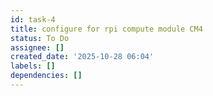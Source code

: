 ```yaml
---
id: task-4
title: configure for rpi compute module CM4
status: To Do
assignee: []
created_date: '2025-10-28 06:04'
labels: []
dependencies: []
---
```



